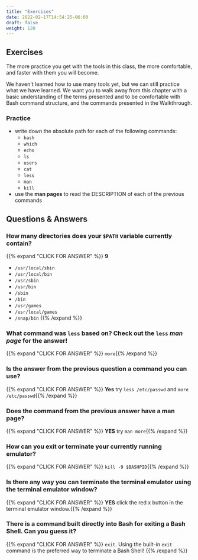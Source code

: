 ```yaml
---
title: "Exercises"
date: 2022-02-17T14:54:25-06:00
draft: false
weight: 120
---
```


## Exercises

The more practice you get with the tools in this class, the more comfortable, and faster with them you will become.

We haven't learned how to use many tools yet, but we can still practice what we have learned. We want you to walk away from this chapter with a basic understanding of the terms presented and to be comfortable with Bash command structure, and the commands presented in the Walkthrough.

### Practice

- write down the absolute path for each of the following commands:
  - `bash`
  - `which`
  - `echo`
  - `ls`
  - `users`
  - `cat`
  - `less`
  - `man`
  - `kill`
- use the **man pages** to read the DESCRIPTION of each of the previous commands

## Questions & Answers

### How many directories does your `$PATH` variable currently contain?

{{% expand "CLICK FOR ANSWER" %}} 
**9**
- `/usr/local/sbin`
- `/usr/local/bin`
- `/usr/sbin`
- `/usr/bin`
- `/sbin`
- `/bin`
- `/usr/games`
- `/usr/local/games`
- `/snap/bin`
{{% /expand %}}

### What command was `less` based on? Check out the `less` *man page* for the answer!

{{% expand "CLICK FOR ANSWER" %}} `more`{{% /expand %}}

### Is the answer from the previous question a command you can use?

{{% expand "CLICK FOR ANSWER" %}} **Yes** try `less /etc/passwd` and `more /etc/passwd`{{% /expand %}}

### Does the command from the previous answer have a **man page**?

{{% expand "CLICK FOR ANSWER" %}} **YES** try `man more`{{% /expand %}}

### How can you exit or terminate your currently running emulator?

{{% expand "CLICK FOR ANSWER" %}} `kill -9 $BASHPID`{{% /expand %}}

### Is there any way you can terminate the terminal emulator using the terminal emulator window?

{{% expand "CLICK FOR ANSWER" %}} **YES** click the red x button in the terminal emulator window.{{% /expand %}}

### There is a command built directly into Bash for exiting a Bash Shell. Can you guess it?

{{% expand "CLICK FOR ANSWER" %}} 
`exit`. Using the built-in `exit` command is the preferred way to terminate a Bash Shell!
{{% /expand %}}
